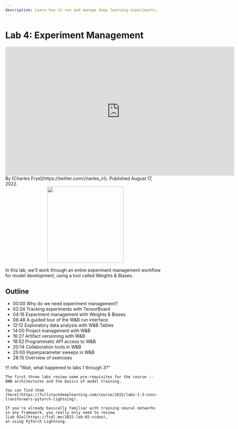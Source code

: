 ```yaml
---
description: Learn how to run and manage deep learning experiments.
---
```

# Lab 4: Experiment Management

<div align="center">
<iframe width="720" height="405" src="https://www.youtube.com/embed/NEGDJuINE9E?list=PL1T8fO7ArWleMMI8KPJ_5D5XSlovTW_Ur" title="YouTube video player" frameborder="0" allow="accelerometer; autoplay; clipboard-write; encrypted-media; gyroscope; picture-in-picture" allowfullscreen></iframe>
</div>

<div class="author" markdown>
By [Charles Frye](https://twitter.com/charles_irl). Published August 17, 2022.
</div>

<div align="center">
  <a href="https://fsdl.me/lab04-colab"> <img src=https://colab.research.google.com/assets/colab-badge.svg width=240></a>
</div>

In this lab,
we'll work through
an entire experiment management workflow
for model development,
using a tool called Weights & Biases.

## Outline

- 00:00 Why do we need experiment management?
- 02:24 Tracking experiments with TensorBoard
- 04:16 Experiment management with Weights & Biases
- 06:48 A guided tour of the W&B run interface
- 12:12 Exploratory data analysis with W&B Tables
- 14:00 Project management with W&B
- 16:27 Artifact versioning with W&B
- 18:52 Programmatic API access to W&B
- 20:14 Collaboration tools in W&B
- 25:00 Hyperparameter sweeps in W&B
- 28:15 Overview of exercises

!!! info "Wait, what happened to labs 1 through 3?"

    The first three labs review some pre-requisites for the course --
    DNN architectures and the basics of model training.

    You can find them
    [here](https://fullstackdeeplearning.com/course/2022/labs-1-3-cnns-transformers-pytorch-lightning).

    If you're already basically familiar with training neural networks
    in any framework, you really only need to review
    [Lab 02a](https://fsdl.me/2022-lab-02-video),
    on using PyTorch Lightning.

